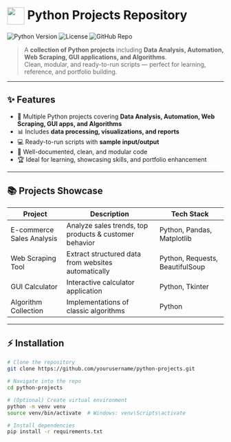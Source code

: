 <h1>
  <img src="https://www.vectorlogo.zone/logos/python/python-icon.svg" width="40" style="vertical-align:middle;"> 
  Python Projects Repository
</h1>

![Python Version](https://img.shields.io/badge/Python-3.8%2B-blue?style=flat-square)
![License](https://img.shields.io/badge/License-MIT-orange?style=flat-square)
![GitHub Repo](https://img.shields.io/badge/Repo-Public-green?style=flat-square)

> A **collection of Python projects** including **Data Analysis, Automation, Web Scraping, GUI applications, and Algorithms**.  
> Clean, modular, and ready-to-run scripts — perfect for learning, reference, and portfolio building.

---

## ✨ Features

- 🚀 Multiple Python projects covering **Data Analysis, Automation, Web Scraping, GUI apps, and Algorithms**  
- 📊 Includes **data processing, visualizations, and reports**  
- 💻 Ready-to-run scripts with **sample input/output**  
- 📝 Well-documented, clean, and modular code  
- 🏆 Ideal for learning, showcasing skills, and portfolio enhancement  

---

## 📚 Projects Showcase

| Project | Description | Tech Stack |
|---------|-------------|------------|
| E-commerce Sales Analysis | Analyze sales trends, top products & customer behavior | Python, Pandas, Matplotlib |
| Web Scraping Tool | Extract structured data from websites automatically | Python, Requests, BeautifulSoup |
| GUI Calculator | Interactive calculator application | Python, Tkinter |
| Algorithm Collection | Implementations of classic algorithms | Python |

---

## ⚡ Installation

```bash
# Clone the repository
git clone https://github.com/yourusername/python-projects.git

# Navigate into the repo
cd python-projects

# (Optional) Create virtual environment
python -m venv venv
source venv/bin/activate  # Windows: venv\Scripts\activate

# Install dependencies
pip install -r requirements.txt
